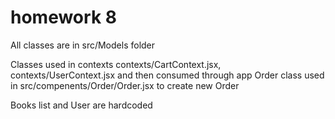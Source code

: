 # homework 8

All classes are in src/Models folder

Classes used in contexts contexts/CartContext.jsx, contexts/UserContext.jsx and then consumed through app
Order class used in src/compenents/Order/Order.jsx to create new Order

Books list and User are hardcoded
